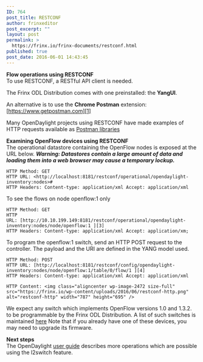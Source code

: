 ```yaml
---
ID: 764
post_title: RESTCONF
author: frinxeditor
post_excerpt: ""
layout: post
permalink: >
  https://frinx.io/frinx-documents/restconf.html
published: true
post_date: 2016-06-01 14:43:45
---
```

**Flow operations using RESTCONF**  
To use RESTCONF, a RESTful API client is needed.

The Frinx ODL Distribution comes with one preinstalled: the **YangUI**.

An alternative is to use the **Chrome Postman** extension: [https://www.getpostman.com][1]

Many OpenDaylight projects using RESTCONF have made examples of HTTP requests available as [Postman libraries][2]

**Examining OpenFlow devices using RESTCONF**  
The operational datastore containing the OpenFlow nodes is exposed at the URL below. ***Warning: Datastores contain a large amount of data and loading them into a web browser may cause a temporary lockup.***

    HTTP Method: GET  
    HTTP URL: <http://localhost:8181/restconf/operational/opendaylight-inventory:nodes>#  
    HTTP Headers: Content-type: application/xml Accept: application/xml
    

To see the flows on node openflow:1 only

    HTTP Method: GET  
    HTTP URL: [http://10.10.199.149:8181/restconf/operational/opendaylight-inventory:nodes/node/openflow:1 ][3]  
    HTTP Headers: Content-type: application/xml Accept: application/xm;
    

To program the openflow:1 switch, send an HTTP POST request to the controller. The payload and the URI are defined in the YANG model used.

    HTTP Method: POST  
    HTTP URL: [http://localhost:8181/restconf/config/opendaylight-inventory:nodes/node/openflow:1/table/0/flow/1 ][4]  
    HTTP Headers: Content-type: application/xml Accept: application/xml
    
    HTTP Content: <img class="aligncenter wp-image-2472 size-full" src="https://frinx.io/wp-content/uploads/2016/06/restconf-http.png" alt="restconf-http" width="787" height="695" />
    

We expect any switch which implements OpenFlow versions 1.0 and 1.3.2. to be programmable by the Frinx ODL Distribution. A list of such switches is maintained [here][3] Note that if you already have one of these devices, you may need to upgrade its firmware.

**Next steps**  
The OpenDaylight [user guide][4] describes more operations which are possible using the l2switch feature.

 [1]: https://www.getpostman.com/
 [2]: https://wiki.opendaylight.org/view/OpenDaylight_OpenFlow_Plugin::End_to_End_Inventory#How_to_hit_RestConf_with_Postman
 [3]: https://www.opennetworking.org/sdn-openflow-products?limitstart=0
 [4]: https://nexus.opendaylight.org/content/sites/site/org.opendaylight.docs/master/userguide/manuals/userguide/bk-user-guide/content/_l2switch.html